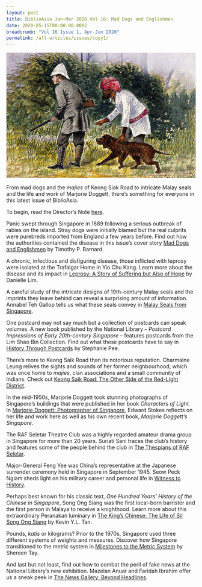 ```yaml
---
layout: post
title: BiblioAsia Jan-Mar 2020 Vol 16: Mad Dogs and Englishmen
date: 2020-05-15T00:00:00.000Z
breadcrumb: "Vol 16 Issue 1, Apr-Jun 2020"
permalink: /all-articles/issues/copy1/
---
```


<img src="/images/Vol-16-issue-1/Vol16_Iss1.jpg">

From mad dogs and the *majies* of Keong Siak Road to intricate Malay seals and the life and work of Marjorie Doggett, there’s something for everyone in this latest issue of BiblioAsia. 

To begin, read the Director’s Note [here]().

Panic swept through Singapore in 1889 following a serious outbreak of rabies on the island. Stray dogs were initially blamed but the real culprits were purebreds imported from England a few years before. Find out how the authorities contained the disease in this issue’s cover story [Mad Dogs and Englishmen]() by Timothy P. Barnard.

 

A chronic, infectious and disfiguring disease, those inflicted with leprosy were isolated at the Trafalgar Home in Yio Chu Kang. Learn more about the disease and its impact in [Leprosy: A Story of Suffering but Also of Hope]() by Danielle Lim.

 

A careful study of the intricate designs of 19th-century Malay seals and the imprints they leave behind can reveal a surprising amount of information. Annabel Teh Gallop tells us what these seals convey in [Malay Seals from Singapore]().

 

One postcard may not say much but a collection of postcards can speak volumes. A new book published by the National Library – *Postcard Impressions of Early 20th-century Singapore* – features postcards from the Lim Shao Bin Collection. Find out what these postcards have to say in [History Through Postcards](/latest-issues/nl-notes/_posts/2020-04-24-History-Through-Postcardss) by Stephanie Pee.

 

 

There’s more to Keong Saik Road than its notorious reputation. Charmaine Leung relives the sights and sounds of her former neighbourhood, which was once home to *majies*, clan associations and a small community of Indians. Check out [Keong Saik Road: The Other Side of the Red-Light District]().

 

In the mid-1950s, Marjorie Doggett took stunning photographs of Singapore’s buildings that were published in her book *Characters of Light.* In [Marjorie Doggett: Photographer of Singapore](), Edward Stokes reflects on her life and work here as well as his own recent book, *Marjorie Doggett’s Singapore*.

 

The RAF Seletar Theatre Club was a highly regarded amateur drama group in Singapore for more than 20 years. Suriati Sani traces the club’s history and features some of the people behind the club in [The Thespians of RAF Seletar]().

 

Major-General Feng Yee was China’s representative at the Japanese surrender ceremony held in Singapore in September 1945. Seow Peck Ngiam sheds light on his military career and personal life in [Witness to History]().

 

Perhaps best known for his classic text, *One Hundred Years’ History of the Chinese in Singapore*, Song Ong Siang was the first local-born barrister and the first person in Malaya to receive a knighthood. Learn more about this extraordinary Peranakan luminary in [The King’s Chinese: The Life of Sir Song Ong Siang]() by Kevin Y.L. Tan.

 

Pounds, *katis* or kilograms? Prior to the 1970s, Singapore used three different systems of weights and measures. Discover how Singapore transitioned to the metric system in [Milestones to the Metric System]() by Shereen Tay.

 

And last but not least, find out how to combat the peril of fake news at the National Library’s new exhibition. Mazelan Anuar and Faridah Ibrahim offer us a sneak peek in [The News Gallery: Beyond Headlines](/latest-issues/nl-notes/_posts/2020-05-13-The-News-Gallery).

 